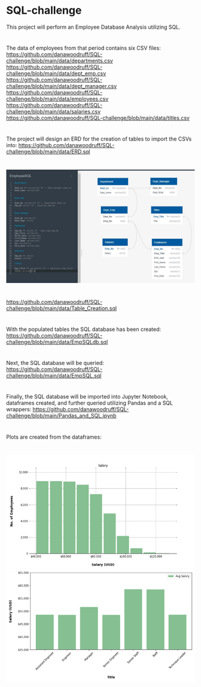 # SQL-challenge
This project will perform an Employee Database Analysis utilizing SQL.
#
The data of employees from that period contains six CSV files:
https://github.com/danawoodruff/SQL-challenge/blob/main/data/departments.csv
https://github.com/danawoodruff/SQL-challenge/blob/main/data/dept_emp.csv
https://github.com/danawoodruff/SQL-challenge/blob/main/data/dept_manager.csv
https://github.com/danawoodruff/SQL-challenge/blob/main/data/employees.csv
https://github.com/danawoodruff/SQL-challenge/blob/main/data/salaries.csv
https://github.com/danawoodruff/SQL-challenge/blob/main/data/titles.csv
#
The project will design an ERD for the creation of tables to import the CSVs into:
https://github.com/danawoodruff/SQL-challenge/blob/main/data/ERD.sql
#
![ERD](/Images/ERD_Tables.jpg)
#
https://github.com/danawoodruff/SQL-challenge/blob/main/data/Table_Creation.sql
#
With the populated tables the SQL database has been created:
https://github.com/danawoodruff/SQL-challenge/blob/main/data/EmpSQLdb.sql
#
Next, the SQL database will be queried:
https://github.com/danawoodruff/SQL-challenge/blob/main/data/EmpSQL.sql
#
Finally, the SQL database will be imported into Jupyter Notebook, dataframes created, and further queried utilizing Pandas and a SQL wrappers:
https://github.com/danawoodruff/SQL-challenge/blob/main/Pandas_and_SQL.ipynb
#
Plots are created from the dataframes:
#
![Histogram](/Images/Histogram.png)
![Bar Plot](/Images/Bar_Plot.png)
